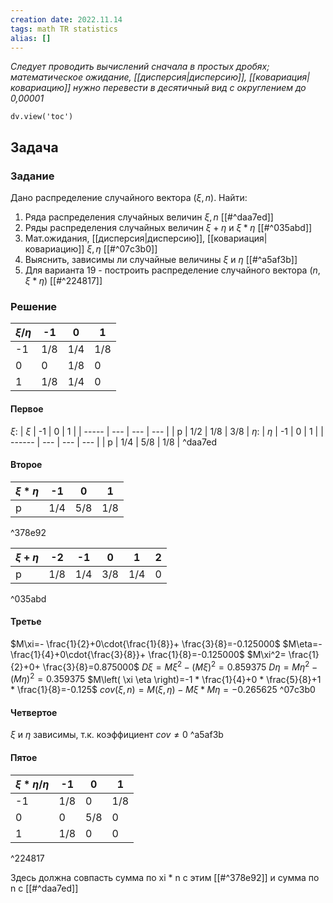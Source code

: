 ```yaml
---
creation date: 2022.11.14
tags: math TR statistics 
alias: []
---
```



*Следует проводить вычислений сначала в простых дробях;
математическое ожидание, [[дисперсия|дисперсию]], [[ковариация|ковариацию]] нужно перевести в
десятичный вид с округлением до 0,00001*
```creation dateviewjs
dv.view('toc')
```

## Задача

### Задание
Дано распределение случайного вектора $\left( \xi,n \right)$. Найти:
1) Ряда распределения случайных величин $\xi,n$ [[#^daa7ed]]
2) Ряды распределения случайных величин $\xi + \eta$ и  $\xi * \eta$  [[#^035abd]]
3) Мат.ожидания, [[дисперсия|дисперсию]], [[ковариация|ковариацию]] $\xi, \eta$ [[#^07c3b0]]
4) Выяснить, зависимы ли случайные величины $\xi$ и $\eta$ [[#^a5af3b]]
5) Для варианта 19 - построить распределение случайного вектора  $\left( n,\xi * \eta \right)$ [[#^224817]]

### Решение

| $\xi / \eta$ | -1  | 0   | 1   |
| ------------ | --- | --- | --- |
| -1           | 1/8 | 1/4 | 1/8 |
| 0            | 0   | 1/8 | 0   |
| 1            | 1/8 | 1/4 | 0   |

#### Первое
$\xi$:
| $\xi$ | -1  | 0   | 1   |
| ----- | --- | --- | --- |
| p     | 1/2 | 1/8 | 3/8 |
 $\eta$:
| $\eta$ | -1  | 0   | 1   |
| ------ | --- | --- | --- |
| p      | 1/4 | 5/8 | 1/8 |
 ^daa7ed

#### Второе

| $\xi * \eta$ | -1  | 0   | 1   |
| ------------ | --- | --- | --- |
| p            | 1/4 | 5/8 | 1/8 |

^378e92

| $\xi + \eta$ | -2     | -1     | 0     | 1     | 2     |
|--------|--------|--------|-------|-------|-------|
| p      |  1/8   |  1/4   |  3/8  |  1/4  | 0     |

^035abd

#### Третье
$M\xi=- \frac{1}{2}+0\cdot{\frac{1}{8}}+ \frac{3}{8}=-0.125000$
$M\eta=- \frac{1}{4}+0\cdot{\frac{3}{8}}+ \frac{1}{8}=-0.125000$
$M\xi^2= \frac{1}{2}+0+ \frac{3}{8}=0.875000$
$D\xi=M\xi^2-\left( M\xi \right)^2=0.859375$
$D\eta=M\eta^2-\left( M\eta \right)^2=0.359375$
$M\left( \xi \eta \right)=-1 * \frac{1}{4}+0 * \frac{5}{8}+1 * \frac{1}{8}=-0.125$
$cov(\xi,n)=M\left( \xi, \eta \right)-M\xi*M\eta=-0.265625$ ^07c3b0
#### Четвертое
$\xi$ и $\eta$ зависимы, т.к. коэффициент $cov \neq 0$ ^a5af3b

#### Пятое
| $\xi * \eta / \eta$ | -1     | 0     | 1     |
|------------|--------|-------|-------|
| -1         |  1/8   | 0     |  1/8  |
| 0          | 0      |  5/8  | 0     |
| 1          |  1/8   | 0     | 0     |

^224817

Здесь должна совпасть сумма по xi * n с этим [[#^378e92]] и сумма по n с [[#^daa7ed]]